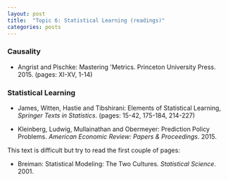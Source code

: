 ```yaml
---
layout: post
title:  "Topic 6: Statistical Learning (readings)"
categories: posts
---
```


### Causality

- Angrist and Pischke: Mastering 'Metrics. Princeton University Press. 2015.  (pages: XI-XV, 1-14)

### Statistical Learning

- James, Witten, Hastie and Tibshirani: Elements of Statistical Learning, *Springer Texts in Statistics*. (pages: 15-42, 175-184, 214-227)

- Kleinberg, Ludwig, Mullainathan and Obermeyer: Prediction Policy Problems. *American Economic Review: Papers & Proceedings*. 2015.

This text is difficult but try to read the first couple of pages:

- Breiman: Statistical Modeling: The Two Cultures. *Statistical Science*. 2001.
